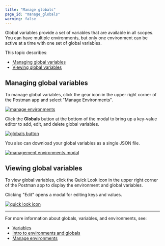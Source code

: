```yaml
---
title: "Manage globals"
page_id: "manage_globals"
warning: false
---
```


Global variables provide a set of variables that are available in all scopes. You can have multiple environments, but only one environment can be active at a time with one set of global variables.

This topic describes:

* [Managing global variables](#managing-global-variables)
* [Viewing global variables](#viewing-global-variables)

## Managing global variables

To manage global variables, click the gear icon in the upper right corner of the Postman app and select "Manage Environments".

[![manage environments](https://s3.amazonaws.com/postman-static-getpostman-com/postman-docs/manage-environments4.png)](https://s3.amazonaws.com/postman-static-getpostman-com/postman-docs/manage-environments4.png)

Click the **Globals** button at the bottom of the modal to bring up a key-value editor to add, edit, and delete global variables.

[![globals button](https://s3.amazonaws.com/postman-static-getpostman-com/postman-docs/globals-button3.png)](https://s3.amazonaws.com/postman-static-getpostman-com/postman-docs/globals-button3.png)

You also can download your global variables as a single JSON file.

[![management environments modal](https://s3.amazonaws.com/postman-static-getpostman-com/postman-docs/Env&Globals9.png)](https://s3.amazonaws.com/postman-static-getpostman-com/postman-docs/Env&Globals9.png)

## Viewing global variables

To view global variables, click the Quick Look icon in the upper right corner of the Postman app to display the environment and global variables.

Clicking  "Edit" opens a modal for editing keys and values.

[![quick look icon](https://s3.amazonaws.com/postman-static-getpostman-com/postman-docs/Env&Globals10.png)](https://s3.amazonaws.com/postman-static-getpostman-com/postman-docs/Env&Globals10.png)

---
For more information about globals, variables, and environments, see:

* [Variables](/docs/postman/environments_and_globals/variables/)
* [Intro to environments and globals](/docs/postman/environments_and_globals/intro_to_environments_and_globals/)
* [Manage environments](/docs/postman/environments_and_globals/manage_environments/)
